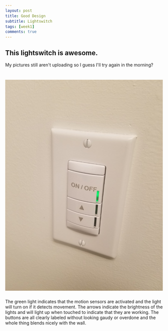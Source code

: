```yaml
---
layout: post
title: Good Design
subtitle: Lightswitch
tags: [week1]
comments: true
---
```

## This lightswitch is awesome.
My pictures still aren't uploading so I guess I'll try again in the morning?
# ![Lightswitch](img/lightswitch.jpg)

The green light indicates that the motion sensors are activated and the light will turn on if it detects movement.
The arrows indicate the brightness of the lights and will light up when touched to indicate that they are working.
The buttons are all clearly labeled without looking gaudy or overdone and the whole thing blends nicely with the wall.
